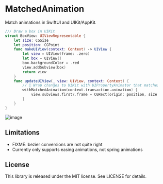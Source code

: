 # MatchedAnimation

Match animations in SwiftUI and UIKit/AppKit.

```swift
/// Draw a box in UIKit
struct BoxView: UIViewRepresentable {
    let size: CGSize
    let position: CGPoint
    func makeUIView(context: Context) -> UIView {
        let view = UIView(frame: .zero)
        let box = UIView()
        box.backgroundColor = .red
        view.addSubview(box)
        return view
    }
    func updateUIView(_ view: UIView, context: Context) {
        // 🌟 Wrap changes to UIKit with UIPropertyAnimator that matches the SwiftUI Animation
        withMatchedAnimation(context.transaction.animation) {
            view.subviews.first?.frame = CGRect(origin: position, size: size)
        }
    }
}
```

![image](https://user-images.githubusercontent.com/2343/146658041-6201457c-957e-4a34-bf67-f499a3d03053.png)


## Limitations

* FIXME: bezier conversions are not quite right 
* Currently only supports easing animations, not spring animations

## License

This library is released under the MIT license. See LICENSE for details.
